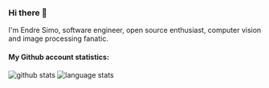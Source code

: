 ### Hi there 👋
I'm Endre Simo, software engineer, open source enthusiast, computer vision and image processing fanatic.

#### My Github account statistics:
![github stats](https://github-readme-stats.vercel.app/api?username=esimov&show_icons=true)
![language stats](https://github-readme-stats.vercel.app/api/top-langs/?username=esimov&layout=compact&langs_count=8&exclude_repo=flash-experiments)
